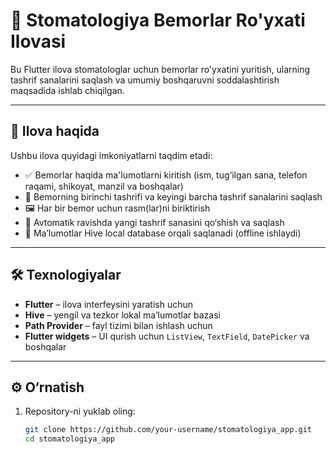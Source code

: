# 🦷 Stomatologiya Bemorlar Ro'yxati Ilovasi

Bu Flutter ilova stomatologlar uchun bemorlar ro'yxatini yuritish, ularning tashrif sanalarini saqlash va umumiy boshqaruvni soddalashtirish maqsadida ishlab chiqilgan.

---

## 📱 Ilova haqida

Ushbu ilova quyidagi imkoniyatlarni taqdim etadi:

- ✅ Bemorlar haqida ma'lumotlarni kiritish (ism, tug‘ilgan sana, telefon raqami, shikoyat, manzil va boshqalar)
- 📆 Bemorning birinchi tashrifi va keyingi barcha tashrif sanalarini saqlash
- 🖼️ Har bir bemor uchun rasm(lar)ni biriktirish
- 🔄 Avtomatik ravishda yangi tashrif sanasini qo‘shish va saqlash
- 📂 Ma’lumotlar Hive local database orqali saqlanadi (offline ishlaydi)

---

## 🛠 Texnologiyalar

- **Flutter** – ilova interfeysini yaratish uchun
- **Hive** – yengil va tezkor lokal ma’lumotlar bazasi
- **Path Provider** – fayl tizimi bilan ishlash uchun
- **Flutter widgets** – UI qurish uchun `ListView`, `TextField`, `DatePicker` va boshqalar

---

## ⚙️ O‘rnatish

1. Repository-ni yuklab oling:
   ```bash
   git clone https://github.com/your-username/stomatologiya_app.git
   cd stomatologiya_app

